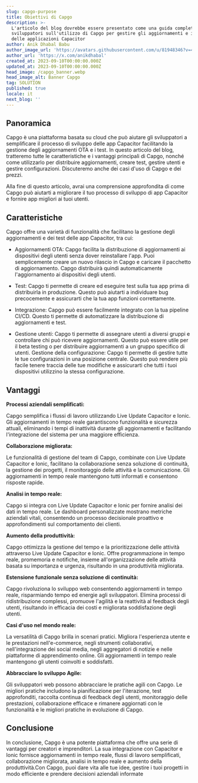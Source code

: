 ```yaml
---
slug: capgo-purpose
title: Obiettivi di Capgo
description: >-
  L'articolo del blog dovrebbe essere presentato come una guida completa per gli
  sviluppatori sull'utilizzo di Capgo per gestire gli aggiornamenti e i test
  delle applicazioni Capacitor
author: Anik Dhabal Babu
author_image_url: 'https://avatars.githubusercontent.com/u/81948346?v=4'
author_url: 'https://x.com/anikdhabal'
created_at: 2023-09-10T00:00:00.000Z
updated_at: 2023-09-10T00:00:00.000Z
head_image: /capgo_banner.webp
head_image_alt: Banner Capgo
tag: SOLUTION
published: true
locale: it
next_blog: ''
---
```


## Panoramica

Capgo è una piattaforma basata su cloud che può aiutare gli sviluppatori a semplificare il processo di sviluppo delle app Capacitor facilitando la gestione degli aggiornamenti OTA e i test. In questo articolo del blog, tratteremo tutte le caratteristiche e i vantaggi principali di Capgo, nonché come utilizzarlo per distribuire aggiornamenti, creare test, gestire utenti e gestire configurazioni. Discuteremo anche dei casi d'uso di Capgo e dei prezzi.

Alla fine di questo articolo, avrai una comprensione approfondita di come Capgo può aiutarti a migliorare il tuo processo di sviluppo di app Capacitor e fornire app migliori ai tuoi utenti.

## Caratteristiche

Capgo offre una varietà di funzionalità che facilitano la gestione degli aggiornamenti e dei test delle app Capacitor, tra cui:

* Aggiornamenti OTA: Capgo facilita la distribuzione di aggiornamenti ai dispositivi degli utenti senza dover reinstallare l'app. Puoi semplicemente creare un nuovo rilascio in Capgo e caricare il pacchetto di aggiornamento. Capgo distribuirà quindi automaticamente l'aggiornamento ai dispositivi degli utenti.

* Test: Capgo ti permette di creare ed eseguire test sulla tua app prima di distribuirla in produzione. Questo può aiutarti a individuare bug precocemente e assicurarti che la tua app funzioni correttamente.

* Integrazione: Capgo può essere facilmente integrato con la tua pipeline CI/CD. Questo ti permette di automatizzare la distribuzione di aggiornamenti e test.

* Gestione utenti: Capgo ti permette di assegnare utenti a diversi gruppi e controllare chi può ricevere aggiornamenti. Questo può essere utile per il beta testing o per distribuire aggiornamenti a un gruppo specifico di utenti.
Gestione della configurazione: Capgo ti permette di gestire tutte le tue configurazioni in una posizione centrale. Questo può rendere più facile tenere traccia delle tue modifiche e assicurarti che tutti i tuoi dispositivi utilizzino la stessa configurazione.

## Vantaggi

**Processi aziendali semplificati:** 

Capgo semplifica i flussi di lavoro utilizzando Live Update Capacitor e Ionic. Gli aggiornamenti in tempo reale garantiscono funzionalità e sicurezza attuali, eliminando i tempi di inattività durante gli aggiornamenti e facilitando l'integrazione del sistema per una maggiore efficienza.

**Collaborazione migliorata:** 

Le funzionalità di gestione del team di Capgo, combinate con Live Update Capacitor e Ionic, facilitano la collaborazione senza soluzione di continuità, la gestione dei progetti, il monitoraggio delle attività e la comunicazione. Gli aggiornamenti in tempo reale mantengono tutti informati e consentono risposte rapide.

**Analisi in tempo reale:** 

Capgo si integra con Live Update Capacitor e Ionic per fornire analisi dei dati in tempo reale. Le dashboard personalizzate mostrano metriche aziendali vitali, consentendo un processo decisionale proattivo e approfondimenti sul comportamento dei clienti.

**Aumento della produttività:**

Capgo ottimizza la gestione del tempo e la prioritizzazione delle attività attraverso Live Update Capacitor e Ionic. Offre programmazione in tempo reale, promemoria e notifiche, insieme all'organizzazione delle attività basata su importanza e urgenza, risultando in una produttività migliorata.

**Estensione funzionale senza soluzione di continuità:** 

Capgo rivoluziona lo sviluppo web consentendo aggiornamenti in tempo reale, risparmiando tempo ed energie agli sviluppatori. Elimina processi di ridistribuzione complessi, promuove l'agilità e la reattività al feedback degli utenti, risultando in efficacia dei costi e migliorata soddisfazione degli utenti.

**Casi d'uso nel mondo reale:**

La versatilità di Capgo brilla in scenari pratici. Migliora l'esperienza utente e le prestazioni nell'e-commerce, negli strumenti collaborativi, nell'integrazione dei social media, negli aggregatori di notizie e nelle piattaforme di apprendimento online. Gli aggiornamenti in tempo reale mantengono gli utenti coinvolti e soddisfatti.

**Abbracciare lo sviluppo Agile:** 

Gli sviluppatori web possono abbracciare le pratiche agili con Capgo. Le migliori pratiche includono la pianificazione per l'iterazione, test approfonditi, raccolta continua di feedback degli utenti, monitoraggio delle prestazioni, collaborazione efficace e rimanere aggiornati con le funzionalità e le migliori pratiche in evoluzione di Capgo.

## Conclusione

In conclusione, Capgo è una potente piattaforma che offre una serie di vantaggi per creatori e imprenditori. La sua integrazione con Capacitor e Ionic fornisce aggiornamenti in tempo reale, flussi di lavoro semplificati, collaborazione migliorata, analisi in tempo reale e aumento della produttività.Con Capgo, puoi dare vita alle tue idee, gestire i tuoi progetti in modo efficiente e prendere decisioni aziendali informate